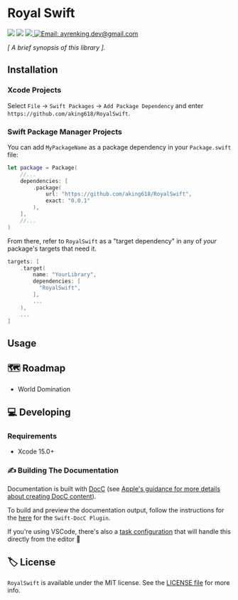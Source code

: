 # Royal Swift

<!-- Header Logo -->

<!--
<div align="center">
   <img width="600px" src="./Sources/RoyalSwift/RoyalSwift.docc/Resources/Images/banner-logo.png" alt="Banner Logo">
</div>

 -->


<!-- Badges -->

<p>

<!--  [![Swift Version Compatibility](https://img.shields.io/endpoint?url=https%3A%2F%2Fswiftpackageindex.com%2Fapi%2Fpackages%2Faking618%2FRoyalSwift%2Fbadge%3Ftype%3Dswift-versions)](https://swiftpackageindex.com/aking618/RoyalSwift)-->
<!---->
<!--  [![Swift Platform Compatibility](https://img.shields.io/endpoint?url=https%3A%2F%2Fswiftpackageindex.com%2Fapi%2Fpackages%2Faking618%2FRoyalSwift%2Fbadge%3Ftype%3Dplatforms)](https://swiftpackageindex.com/aking618/RoyalSwift)-->

</p>


<p>
    <img src="https://img.shields.io/badge/License-MIT-blue.svg" />
    <img src="https://github.com/aking618/RoyalSwift/workflows/Build%20&%20Test/badge.svg" />
    <a href="https://github.com/apple/swift-package-manager">
      <img src="https://img.shields.io/badge/spm-compatible-brightgreen.svg?style=flat" />
    </a>
    <a href="mailto:ayrenking.dev@gmail.com">
        <img src="https://img.shields.io/badge/Contact-Ayren_King-lightgrey.svg?style=flat" alt="Email: ayrenking.dev@gmail.com" />
    </a>
</p>


<p align="center">

_[ A brief synopsis of this library ]._

</p>


## Installation

### Xcode Projects

Select `File` -> `Swift Packages` -> `Add Package Dependency` and enter `https://github.com/aking618/RoyalSwift`.

### Swift Package Manager Projects

You can add `MyPackageName` as a package dependency in your `Package.swift` file:

```swift
let package = Package(
    //...
    dependencies: [
        .package(
            url: "https://github.com/aking618/RoyalSwift",
            exact: "0.0.1"
        ),
    ],
    //...
)
```

From there, refer to `RoyalSwift` as a "target dependency" in any of _your_ package's targets that need it.

```swift
targets: [
    .target(
        name: "YourLibrary",
        dependencies: [
          "RoyalSwift",
        ],
        ...
    ),
    ...
]
```

## Usage

## 🗺 Roadmap

- World Domination

## 💻 Developing

### Requirements

- Xcode 15.0+

### ✍️ Building The Documentation

Documentation is built with [DocC](https://developer.apple.com/documentation/docc) (see [Apple's guidance for more details about creating DocC content](https://developer.apple.com/documentation/docc/api-reference-syntax)).

To build and preview the documentation output, follow the instructions for the [here](https://github.com/apple/swift-docc-plugin#previewing-documentation) for the `Swift-DocC Plugin`.

If you're using VSCode, there's also a [task configuration](./.vscode/tasks.json) that will handle this directly from the editor 💪

## 🏷 License

`RoyalSwift` is available under the MIT license. See the [LICENSE file](./LICENSE) for more info.
